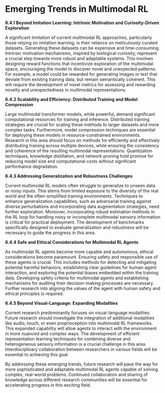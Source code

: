 # Emerging Trends in Multimodal RL


**6.4.1  Beyond Imitation Learning:  Intrinsic Motivation and Curiosity-Driven Exploration**

A significant limitation of current multimodal RL approaches, particularly those relying on imitation learning, is their reliance on meticulously curated datasets.  Generating these datasets can be expensive and time-consuming.  Intrinsic motivation mechanisms, inspired by biological curiosity, represent a crucial step towards more robust and adaptable systems.  This involves designing reward functions that incentivize exploration of the multimodal space, encouraging the model to discover novel and unexpected patterns.  For example, a model could be rewarded for generating images or text that deviate from existing training data, but remain semantically coherent.  This will require the development of novel metrics for assessing and rewarding novelty and unexpectedness in multimodal representations.

**6.4.2  Scalability and Efficiency:  Distributed Training and Model Compression**

Large multimodal transformer models, while powerful, demand significant computational resources for training and inference.  Distributed training strategies are crucial for scaling these methods to larger datasets and more complex tasks.  Furthermore, model compression techniques are essential for deploying these models in resource-constrained environments.  Research in this area should focus on methods for efficiently and effectively distributing training across multiple devices, while ensuring the consistency and coherence of the resulting multimodal representations.  Quantization techniques, knowledge distillation, and network pruning hold promise for reducing model size and computational costs without significant performance degradation.

**6.4.3  Addressing Generalization and Robustness Challenges**

Current multimodal RL models often struggle to generalize to unseen data or noisy inputs.  This stems from limited exposure to the diversity of the real world and the often-simplified training environments.  Techniques to enhance generalization capabilities, such as adversarial training against diverse perturbations and incorporating data augmentation strategies, need further exploration.  Moreover, incorporating robust estimation methods in the RL loop for handling noisy or incomplete multimodal sensory information is critical for practical deployment.   The development of benchmarks specifically designed to evaluate generalization and robustness will be necessary to guide the progress in this area.


**6.4.4  Safe and Ethical Considerations for Multimodal RL Agents**

As multimodal RL agents become more capable and autonomous, ethical considerations become paramount.  Ensuring safety and responsible use of these agents is crucial.  This includes methods for detecting and mitigating potential harmful behaviors, establishing clear guidelines for human-agent interaction, and exploring the potential biases embedded within the training data.  Developing safety criteria for multimodal agents and establishing mechanisms for auditing their decision-making processes are necessary.  Further research into aligning the values of the agent with human safety and ethical principles is required.


**6.4.5  Beyond Visual-Language: Expanding Modalities**

Current research predominantly focuses on visual-language modalities.  Future research should investigate the integration of additional modalities like audio, touch, or even proprioception into multimodal RL frameworks.  This expanded capability will allow agents to interact with the environment in more nuanced and complex ways.  The development of efficient representation learning techniques for combining diverse and heterogeneous sensory information is a crucial challenge in this area.  Interdisciplinary collaboration between researchers in various fields will be essential to achieving this goal.


By addressing these emerging trends, future research will pave the way for more sophisticated and adaptable multimodal RL agents capable of solving complex, real-world problems.  Continued collaboration and sharing of knowledge across different research communities will be essential for accelerating progress in this exciting field.


